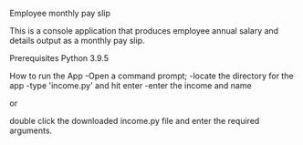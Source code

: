 Employee monthly pay slip

This is a console application that produces employee annual salary and details output as a monthly pay slip.

Prerequisites
Python 3.9.5

How to run the App
-Open a command prompt;
-locate the directory for the app
-type 'income.py' and hit enter
-enter the income and name

or 

double click the downloaded income.py file and enter the required arguments.
